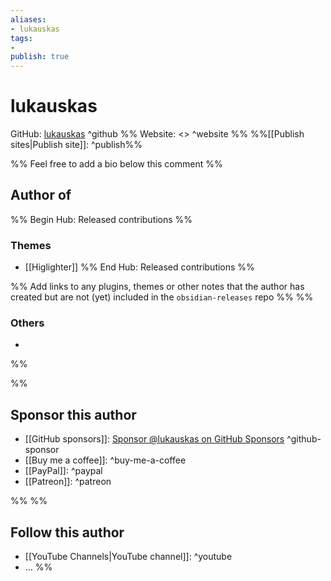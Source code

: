 ```yaml
---
aliases:
- lukauskas
tags: 
- 
publish: true
---
```


# lukauskas

GitHub: [lukauskas](https://github.com/lukauskas/) ^github
%% Website: <> ^website %% 
%%[[Publish sites|Publish site]]: ^publish%%

%% Feel free to add a bio below this comment %%


## Author of

%% Begin Hub: Released contributions %%

### Themes
- [[Higlighter]]
%% End Hub: Released contributions %%

%% Add links to any plugins, themes or other notes that the author has created but are not (yet) included in the `obsidian-releases` repo %%
%%
### Others 

- 
%%

%%
## Sponsor this author

- [[GitHub sponsors]]: [Sponsor @lukauskas on GitHub Sponsors](https://github.com/sponsors/lukauskas) ^github-sponsor
- [[Buy me a coffee]]: ^buy-me-a-coffee
- [[PayPal]]: ^paypal
- [[Patreon]]: ^patreon

%%
%%
## Follow this author

- [[YouTube Channels|YouTube channel]]: ^youtube
- ...
%%